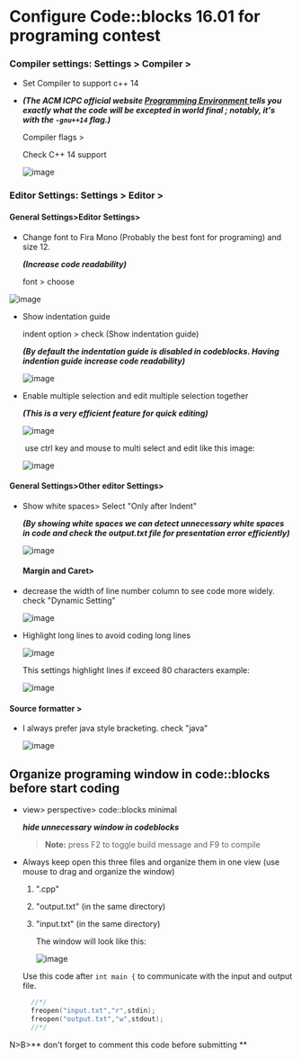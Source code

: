 # Configure Code::blocks 16.01 for programing contest



### Compiler settings: Settings > Compiler >

- Set Compiler to support c++ 14

- ***(The ACM ICPC official website [Programming Environment ](https://icpc.baylor.edu/worldfinals/programming-environment) tells you exactly what the code will be excepted in world final ; notably, it's with the `-gnu++14` flag.)***

  Compiler flags >

  Check C++ 14 support
  
  
  
  <img src="https://i.ibb.co/FJbVrhK/image.png" alt="image" border="0">



### Editor Settings: Settings > Editor > 	 

#### 	General Settings>Editor Settings> 

- Change font to Fira Mono (Probably the best font for programing) and size 12.

   ***(Increase code readability)***

  font > choose

<img src="https://i.ibb.co/LkC5jMQ/image.png" alt="image" border="0">

- Show indentation guide

  indent option > check (Show indentation guide) 

  ***(By default the indentation guide is disabled in codeblocks. Having indention guide increase code readability)***

  <img src="https://i.ibb.co/8YhT6k3/image.png" alt="image" border="0">

- Enable multiple selection and edit multiple selection together 

  ***(This is a very efficient feature for quick editing)***

  <img src="https://i.ibb.co/rdYkdrT/image.png" alt="image" border="0">

  ​	use ctrl key and mouse to multi select and edit like this image:

  <img src="https://i.ibb.co/Qrx2Nkq/image.png" alt="image" border="0">

  

#### General Settings>Other editor Settings> 

- Show white spaces> Select "Only after Indent"

  ***(By showing white spaces we can detect unnecessary white spaces in code and check the output.txt file for presentation error efficiently)***

  <img src="https://i.ibb.co/jwLXFBB/image.png" alt="image" border="0">

  

  #### Margin and Caret>

- decrease the width of line number column to see code more widely. check "Dynamic Setting"

  <img src="https://i.ibb.co/1JyzB7F/image.png" alt="image" border="0"> 

- Highlight long lines to avoid coding long lines

  <img src="https://i.ibb.co/Xy8GX10/image.png" alt="image" border="0">

  This settings highlight lines  if exceed 80 characters example: 

  <img src="https://i.ibb.co/2611dGZ/image.png" alt="image" border="0">

  

#### Source formatter >

- I always prefer java style bracketing. check "java"

  <img src="https://i.ibb.co/Vx8g9tB/image.png" alt="image" border="0">



## Organize programing window in code::blocks before start coding

- view> perspective> code::blocks minimal 

  ***hide unnecessary window in codeblocks***

  > **Note:** press F2 to toggle build message and F9 to compile

- Always keep open this three files and organize them in one view (use mouse to drag and organize the window)

  1. "<your code name>.cpp"

  2. "output.txt" (in the same directory)

  3. "input.txt" (in the same directory)

     The window will look like this:

     <img src="https://i.ibb.co/WVXNTpZ/image.png" alt="image" border="0">

  

  Use this code after ```int main {``` to communicate with the input and output file.

  ```c++
  	//*/
  	freopen("input.txt","r",stdin);
  	freopen("output.txt","w",stdout);
  	//*/
  ```

N>B>** don't forget to comment this code before submitting **

